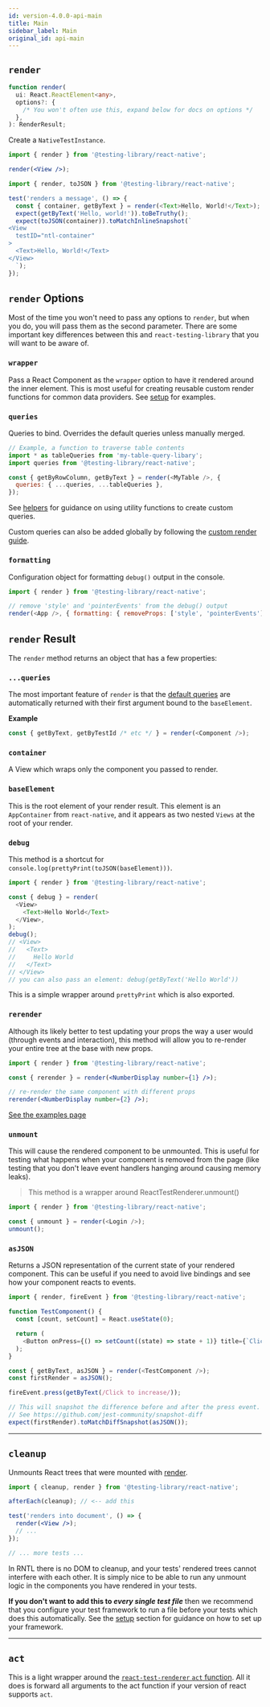 ```yaml
---
id: version-4.0.0-api-main
title: Main
sidebar_label: Main
original_id: api-main
---
```


## `render`

```typescript
function render(
  ui: React.ReactElement<any>,
  options?: {
    /* You won't often use this, expand below for docs on options */
  },
): RenderResult;
```

Create a `NativeTestInstance`.

```jsx
import { render } from '@testing-library/react-native';

render(<View />);
```

```javascript
import { render, toJSON } from '@testing-library/react-native';

test('renders a message', () => {
  const { container, getByText } = render(<Text>Hello, World!</Text>);
  expect(getByText('Hello, world!')).toBeTruthy();
  expect(toJSON(container)).toMatchInlineSnapshot(`
<View
  testID="ntl-container"
>
  <Text>Hello, World!</Text>
</View>
  `);
});
```

## `render` Options

Most of the time you won't need to pass any options to `render`, but when you do, you will pass them
as the second parameter. There are some important key differences between this and
`react-testing-library` that you will want to be aware of.

### `wrapper`

Pass a React Component as the `wrapper` option to have it rendered around the inner element. This is
most useful for creating reusable custom render functions for common data providers. See
[setup](setup.md#custom-render) for examples.

### `queries`

Queries to bind. Overrides the default queries unless manually merged.

```js
// Example, a function to traverse table contents
import * as tableQueries from 'my-table-query-libary';
import queries from '@testing-library/react-native';

const { getByRowColumn, getByText } = render(<MyTable />, {
  queries: { ...queries, ...tableQueries },
});
```

See [helpers](api-helpers.md) for guidance on using utility functions to create custom queries.

Custom queries can also be added globally by following the
[custom render guide](setup.md#custom-render).

### `formatting`

Configuration object for formatting `debug()` output in the console.

```js
import { render } from '@testing-library/react-native';

// remove 'style' and 'pointerEvents' from the debug() output
render(<App />, { formatting: { removeProps: ['style', 'pointerEvents'] } });
```

## `render` Result

The `render` method returns an object that has a few properties:

### `...queries`

The most important feature of `render` is that the [default queries](api-queries.md) are
automatically returned with their first argument bound to the `baseElement`.

**Example**

```javascript
const { getByText, getByTestId /* etc */ } = render(<Component />);
```

### `container`

A View which wraps only the component you passed to render.

### `baseElement`

This is the root element of your render result. This element is an `AppContainer` from
`react-native`, and it appears as two nested `Views` at the root of your render.

### `debug`

This method is a shortcut for `console.log(prettyPrint(toJSON(baseElement)))`.

```javascript
import { render } from '@testing-library/react-native';

const { debug } = render(
  <View>
    <Text>Hello World</Text>
  </View>,
);
debug();
// <View>
//   <Text>
//     Hello World
//   </Text>
// </View>
// you can also pass an element: debug(getByText('Hello World'))
```

This is a simple wrapper around `prettyPrint` which is also exported.

### `rerender`

Although its likely better to test updating your props the way a user would (through events and
interaction), this method will allow you to re-render your entire tree at the base with new props.

```jsx
import { render } from '@testing-library/react-native';

const { rerender } = render(<NumberDisplay number={1} />);

// re-render the same component with different props
rerender(<NumberDisplay number={2} />);
```

[See the examples page](example-update-props.md)

### `unmount`

This will cause the rendered component to be unmounted. This is useful for testing what happens when
your component is removed from the page (like testing that you don't leave event handlers hanging
around causing memory leaks).

> This method is a wrapper around ReactTestRenderer.unmount()

```javascript
import { render } from '@testing-library/react-native';

const { unmount } = render(<Login />);
unmount();
```

### `asJSON`

Returns a JSON representation of the current state of your rendered component. This can be useful if
you need to avoid live bindings and see how your component reacts to events.

```javascript
import { render, fireEvent } from '@testing-library/react-native';

function TestComponent() {
  const [count, setCount] = React.useState(0);

  return (
    <Button onPress={() => setCount((state) => state + 1)} title={`Click to increase: ${count}`} />
  );
}

const { getByText, asJSON } = render(<TestComponent />);
const firstRender = asJSON();

fireEvent.press(getByText(/Click to increase/));

// This will snapshot the difference before and after the press event.
// See https://github.com/jest-community/snapshot-diff
expect(firstRender).toMatchDiffSnapshot(asJSON());
```

---

## `cleanup`

Unmounts React trees that were mounted with [render](#render).

```jsx
import { cleanup, render } from '@testing-library/react-native';

afterEach(cleanup); // <-- add this

test('renders into document', () => {
  render(<View />);
  // ...
});

// ... more tests ...
```

In RNTL there is no DOM to cleanup, and your tests' rendered trees cannot interfere with each other.
It is simply nice to be able to run any unmount logic in the components you have rendered in your
tests.

**If you don't want to add this to _every single test file_** then we recommend that you configure
your test framework to run a file before your tests which does this automatically. See the
[setup](./setup) section for guidance on how to set up your framework.

---

## `act`

This is a light wrapper around the
[`react-test-renderer` `act` function](https://reactjs.org/docs/test-renderer.html). All it does is
forward all arguments to the act function if your version of react supports `act`.
